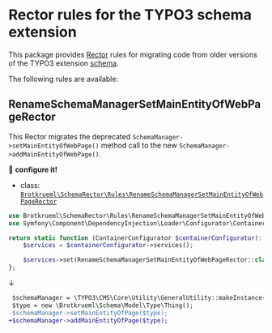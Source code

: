 # Rector rules for the TYPO3 schema extension

This package provides [Rector](https://github.com/rectorphp/rector) rules for migrating code
from older versions of the TYPO3 extension [schema](https://extensions.typo3.org/extension/schema).

The following rules are available:

## RenameSchemaManagerSetMainEntityOfWebPageRector

This Rector migrates the deprecated `SchemaManager->setMainEntityOfWebPage()`
method call to the new `SchemaManager->addMainEntityOfWebPage()`.

:wrench: **configure it!**

- class: [`Brotkrueml\SchemaRector\Rules\RenameSchemaManagerSetMainEntityOfWebPageRector`](rules/RenameSchemaManagerSetMainEntityOfWebPageRector.php)

```php
use Brotkrueml\SchemaRector\Rules\RenameSchemaManagerSetMainEntityOfWebPageRector;
use Symfony\Component\DependencyInjection\Loader\Configurator\ContainerConfigurator;

return static function (ContainerConfigurator $containerConfigurator): void {
    $services = $containerConfigurator->services();

    $services->set(RenameSchemaManagerSetMainEntityOfWebPageRector::class);
};
```

↓

```diff
 $schemaManager = \TYPO3\CMS\Core\Utility\GeneralUtility::makeInstance(Brotkrueml\Schema\Manager\SchemaManager::class);
 $type = new \Brotkrueml\Schema\Model\Type\Thing();
-$schemaManager->setMainEntityOfPage($type);
+$schemaManager->addMainEntityOfPage($type);
```

